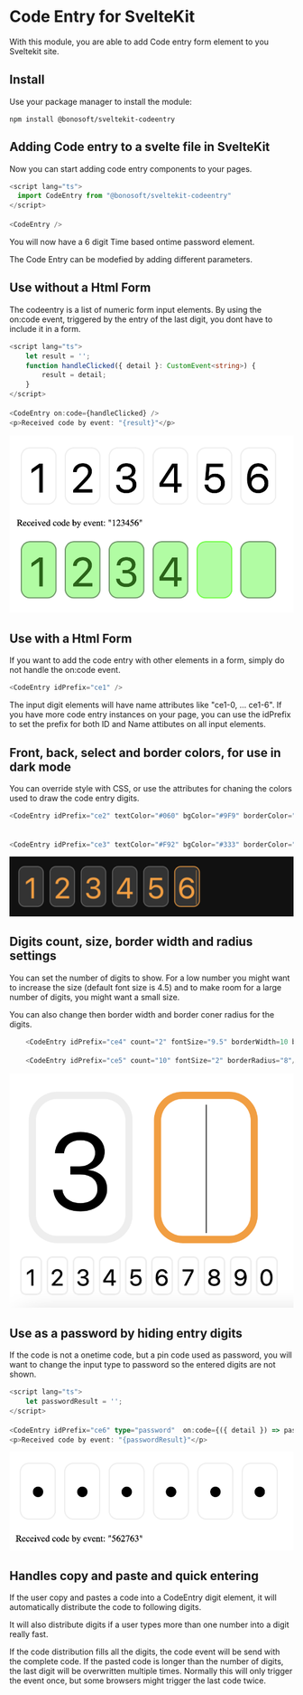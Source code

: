 # Code Entry for SvelteKit
With this module, you are able to add Code entry form element to you Sveltekit site. 

## Install
Use your package manager to install the module:
```shell
npm install @bonosoft/sveltekit-codeentry
```

## Adding Code entry to a svelte file in SvelteKit
Now you can start adding code entry components to your pages.
```ts
<script lang="ts">
  import CodeEntry from "@bonosoft/sveltekit-codeentry"
</script>

<CodeEntry />
```
You will now have a 6 digit Time based ontime password element.

The Code Entry can be modefied by adding different parameters.

## Use without a Html Form
The codeentry is a list of numeric form input elements. By using the on:code event, triggered by the entry of the last digit, you dont have to include it in a form.
```ts
<script lang="ts">
    let result = '';
    function handleClicked({ detail }: CustomEvent<string>) {
        result = detail;
    }
</script>

<CodeEntry on:code={handleClicked} />
<p>Received code by event: "{result}"</p>
```
![Code Entry](https://github.com/bonosoft/sveltekit-codeentry/blob/3abaecfc3c288c761021e4923987a8574ba1f608/readme/codeentry1.png?raw=true)


## Use with a Html Form
If you want to add the code entry with other elements in a form, simply do not handle the on:code event. 
```ts
<CodeEntry idPrefix="ce1" />
```
The input digit elements will have name attributes like "ce1-0, ... ce1-6". If you have more code entry instances on your page, you can use the idPrefix to set the prefix for both ID and Name attibutes on all input elements.

## Front, back, select and border colors, for use in dark mode
You can override style with CSS, or use the attributes for chaning the colors used to draw the code entry digits.

```ts
<CodeEntry idPrefix="ce2" textColor="#060" bgColor="#9F9" borderColor="#696" borderSelectColor="#0F0"/>


<CodeEntry idPrefix="ce3" textColor="#F92" bgColor="#333" borderColor="#666"/>
```
![Code Entry](https://github.com/bonosoft/sveltekit-codeentry/blob/3abaecfc3c288c761021e4923987a8574ba1f608/readme/codeentry2.png?raw=true)

## Digits count, size, border width and radius settings
You can set the number of digits to show. For a low number you might want to increase the size (default font size is 4.5) and to make room for a large number of digits, you might want a small size.

You can also change then border width and border coner radius for the digits.

```ts
    <CodeEntry idPrefix="ce4" count="2" fontSize="9.5" borderWidth=10 borderRadius=40 />

    <CodeEntry idPrefix="ce5" count="10" fontSize="2" borderRadius="8"/>
```

![Code Entry](https://github.com/bonosoft/sveltekit-codeentry/blob/3abaecfc3c288c761021e4923987a8574ba1f608/readme/codeentry3.png?raw=true)


## Use as a password by hiding entry digits 
If the code is not a onetime code, but a pin code used as password, you will want to change the input type to password so the entered digits are not shown.
```ts
<script lang="ts">
    let passwordResult = '';
</script>

<CodeEntry idPrefix="ce6" type="password"  on:code={({ detail }) => passwordResult=detail} />
<p>Received code by event: "{passwordResult}"</p>
```
![Code Entry](https://github.com/bonosoft/sveltekit-codeentry/blob/1dc48d559d2e68dcf8e9ccf648900a32ed069b03/readme/codeentry4.png?raw=true)

## Handles copy and paste and quick entering
If the user copy and pastes a code into a CodeEntry digit element, it will automatically distribute the code to following digits.

It will also distribute digits if a user types more than one number into a digit really fast.

If the code distribution fills all the digits, the code event will be send with the complete code. If the pasted code is longer than the number of digits, the last digit will be overwritten multiple times. Normally this will only trigger the event once, but some browsers might trigger the last code twice.